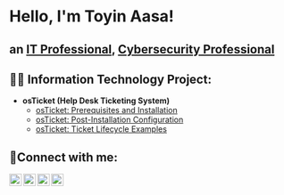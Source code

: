 <h1>Hello, I'm Toyin Aasa!
 <h2> an <a href="https://linkedin.com/in/aasatoyin">IT Professional</a>, <a href="https://linkedin.com/in/aasatoyin">Cybersecurity Professional</a></h1> 

<h2>👨‍💻 Information Technology Project:</h2>

- <b>osTicket (Help Desk Ticketing System)</b>
  - [osTicket: Prerequisites and Installation](https://github.com/aasatoyin/osticket-prereqs)
  - [osTicket: Post-Installation Configuration](https://github.com/aasatoyin/post-install-config)
  - [osTicket: Ticket Lifecycle Examples](https://github.com/aasatoyin/ticket-lifecycle)


<h2>🤳Connect with me:</h2>

[<img align="left" alt="aasatoyin | Twitter" width="22px" src="https://cdn.jsdelivr.net/npm/simple-icons@v3/icons/twitter.svg" />][twitter]
[<img align="left" alt="aasatoyin | LinkedIn" width="22px" src="https://cdn.jsdelivr.net/npm/simple-icons@v3/icons/linkedin.svg" />][linkedin]
[<img align="left" alt="aasa.adeola | Instagram" width="22px" src="https://cdn.jsdelivr.net/npm/simple-icons@v3/icons/instagram.svg" />][instagram]
[<img align="left" alt="aasa.adeola | facebook" width="22px" src="https://cdn.jsdelivr.net/npm/simple-icons@v3/icons/facebook.svg" />][facebook]

[twitter]: https://twitter.com/aasatoyin
[instagram]: https://www.instagram.com/aasa.adeola
[linkedin]: https://linkedin.com/in/aasatoyin
[facebook]: https://www.facebook.com/aasa.adeola
